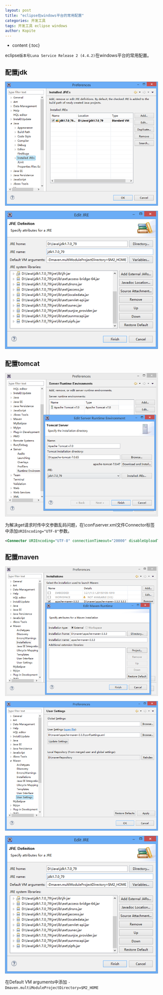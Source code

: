 ```yaml
---
layout: post
title: "eclipse在windows平台的常用配置"
categories: 开发工具
tags: 开发工具 eclipse windows
author: Kopite
---
```


* content
{:toc}


eclipse`版本号Luna Service Release 2 (4.4.2)`在windows平台的常用配置。



## 配置jdk

![](/image/2017/2017-05-10-ide-eclipse-windows-configure-1.png)

![](/image/2017/2017-05-10-ide-eclipse-windows-configure-2.png)

## 配置tomcat

![](/image/2017/2017-05-10-ide-eclipse-windows-configure-3.png)

为解决get请求时传中文参数乱码问题，在\conf\server.xml文件Connector标签中添加`URIEncoding="UTF-8"`参数。

```xml
<Connector URIEncoding="UTF-8" connectionTimeout="20000" disableUploadTimeout="true" port="8080" protocol="HTTP/1.1" redirectPort="8443"/>
```

## 配置maven

![](/image/2017/2017-05-10-ide-eclipse-windows-configure-4.png)

![](/image/2017/2017-05-10-ide-eclipse-windows-configure-5.png)

![](/image/2017/2017-05-10-ide-eclipse-windows-configure-2.png)

在Default VM arguments中添加 `-Dmaven.multiModuleProjectDirectory=$M2_HOME`